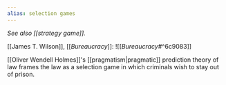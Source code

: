 ```yaml
---
alias: selection games
---
```


_See also [[strategy game]]._

[[James T. Wilson]], [[_Bureaucracy_]]:
![[_Bureaucracy_#^6c9083]]

[[Oliver Wendell Holmes]]'s [[pragmatism|pragmatic]] prediction theory of law frames the law as a selection game in which criminals wish to stay out of prison.
